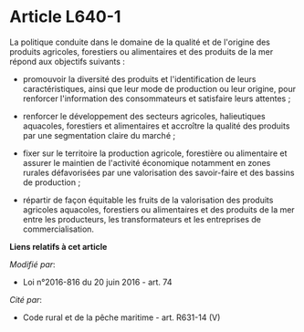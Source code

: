 # Article L640-1

La politique conduite dans le domaine de la qualité et de l'origine des produits agricoles, forestiers ou alimentaires et des
produits de la mer répond aux objectifs suivants :

- promouvoir la diversité des produits et l'identification de leurs caractéristiques, ainsi que leur mode de production ou
leur origine, pour renforcer l'information des consommateurs et satisfaire leurs attentes ;

- renforcer le développement des secteurs agricoles, halieutiques aquacoles, forestiers et alimentaires et accroître la
qualité des produits par une segmentation claire du marché ;

- fixer sur le territoire la production agricole, forestière ou alimentaire et assurer le maintien de l'activité économique
notamment en zones rurales défavorisées par une valorisation des savoir-faire et des bassins de production ;

- répartir de façon équitable les fruits de la valorisation des produits agricoles aquacoles, forestiers ou alimentaires et
des produits de la mer entre les producteurs, les transformateurs et les entreprises de commercialisation.

**Liens relatifs à cet article**

_Modifié par_:

  - Loi n°2016-816 du 20 juin 2016 - art. 74

_Cité par_:

  - Code rural et de la pêche maritime - art. R631-14 (V)
